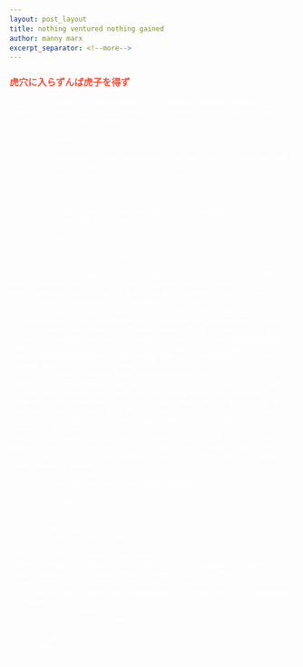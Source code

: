 ```yaml
---
layout: post_layout
title: nothing ventured nothing gained
author: manny marx
excerpt_separator: <!--more-->
---
```


<div class="container" style="color:#fff">
	<div class="row">
		<div class="col-lg-12">
				<h3 style="color:#ff4b33;">虎穴に入らずんば虎子を得ず</h3>
				

				<p>{% if page.author %} by <span itemprop="author" itemscope itemtype="http://schema.org/Person"><span itemprop="name">{{ page.author }}</span></span>{% endif %}</p>
 
				<hr>

				<p><span class="glyphicon glyphicon-time"></span> Posted on {{ page.date | date: "%b %-d, %Y" }}</p>


				

				<img class="img-responsive" align="center" src="img/deskimg.jpg" alt="desk_img1">

				<hr>

				 <!-- Post Content -->
				
                <p style="text-alight:justified;">So this is it. After weeks of watching YouTube videos, combing through tomes of stackoverflow posts, reading a ton of blogs / articles, and very late nights / early mornings. It's <b>DONE</b>.</p>
                <p>... well kind of...it's done for the most part.... <strong><a href="www.mannymarx.com" itemprop="url">mannymarx.com</a></strong> has been something I have wanted to do for awhile; that is to build a website as well as connect creatively with people around the world. It feels so great to finally have this site up, running, and <em>responsive</em>—I hope. What feels even greater is being able to make music again.</p><!--more-->
                <p><strong><a href="www.mannymarx.com" itemprop="url">mannymarx.com</a></strong> is also a place for creators to have their creations displayed with the purpose of creating a network of creative people. I will share them here on this blog. If you have anything you'd like me to listen to, play, watch, or read contact me <strong><a href="/#contact">here</a></strong>, and I'll review it on this blog.</p>
                <p>Well, if you are in need of a looping tune for menu music, a beep, a plop, a bop, a full out song, or anything else, <strong><a href="/#contact">contact me</a></strong> and let's make these sounds a reality!</p>
                <p>Peace</p>
                <p style="text-align:right">mmx</p>
              
                <hr>

     	
       		 <div class="row">
            	<div class="span4">
            		</div>
                		<div itemscope itemtype="http://schema.org/AudioObject" class="span4"><iframe class="center-block" width="100%" height="300" scrolling="no" frameborder="no" src="https://w.soundcloud.com/player/?url=https%3A//api.soundcloud.com/users/3435165&amp;color=ff5500&amp;auto_play=false&amp;hide_related=false&amp;show_comments=true&amp;show_user=true&amp;show_reposts=false"></iframe>
                	</div>
              	<div class="span4">
           
    		</div>
        </div>
	</div>
</div>

